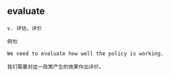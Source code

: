 ## evaluate
```
v. 评估，评价

例句

We need to evaluate how well the policy is working.

我们需要对这一政策产生的效果作出评价。
```